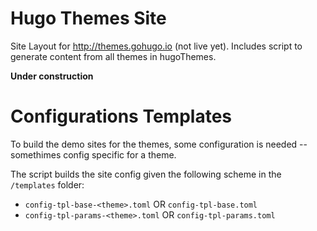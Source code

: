 # Hugo Themes Site

Site Layout for http://themes.gohugo.io (not live yet). Includes script to generate content from all themes in hugoThemes.

**Under construction**


# Configurations Templates

To build the demo sites for the themes, some configuration is needed -- somethimes config specific for a theme.

The script builds the site config given the following scheme in the `/templates` folder:

* `config-tpl-base-<theme>.toml` OR `config-tpl-base.toml`
* `config-tpl-params-<theme>.toml` OR `config-tpl-params.toml`
